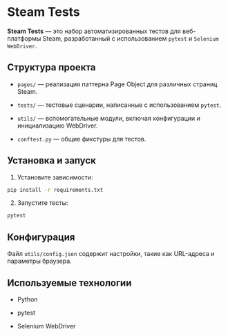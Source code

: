 # Steam Tests 

**Steam Tests**  — это набор автоматизированных тестов для веб-платформы Steam, разработанный с использованием `pytest` и `Selenium WebDriver`.​

## Структура проекта 

 
- `pages/` — реализация паттерна Page Object для различных страниц Steam.
 
- `tests/` — тестовые сценарии, написанные с использованием `pytest`.
 
- `utils/` — вспомогательные модули, включая конфигурации и инициализацию WebDriver.
 
- `conftest.py` — общие фикстуры для тестов.​


##  Установка и запуск 

 
1. Установите зависимости:​


```bash
pip install -r requirements.txt
```
 
2. Запустите тесты:​


```bash
pytest
```


## Конфигурация 

Файл `utils/config.json` содержит настройки, такие как URL-адреса и параметры браузера.​

## Используемые технологии 

 
- Python
 
- pytest
 
- Selenium WebDriver
